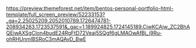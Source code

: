 https://preview.themeforest.net/item/bentos-personal-portfolio-html-template/full_screen_preview/52233153?_ga=2.25025209.2052010789.1726474781-208934263.1723537591&_gac=1.189924825.1724145189.CjwKCAjw_ZC2BhAQEiwAXSgClon4budE24RgFtD72Veaj5SQgf6gLMAOwAfBj_j9Ru-ohRHUnmIBSRoC3mAQAvD_BwE
